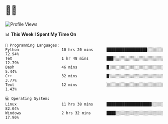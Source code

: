 # 👨‍💻
<!--START_SECTION:waka-->
![Profile Views](http://img.shields.io/badge/Profile%20Views-0-blue)

📊 **This Week I Spent My Time On** 

```text
💬 Programming Languages: 
Python                   10 hrs 20 mins      ██████████████████░░░░░░░   72.94% 
TeX                      1 hr 48 mins        ███░░░░░░░░░░░░░░░░░░░░░░   12.79% 
Bash                     46 mins             █░░░░░░░░░░░░░░░░░░░░░░░░   5.44% 
C++                      32 mins             █░░░░░░░░░░░░░░░░░░░░░░░░   3.77% 
Text                     12 mins             ░░░░░░░░░░░░░░░░░░░░░░░░░   1.43%

💻 Operating System: 
Linux                    11 hrs 38 mins      ████████████████████░░░░░   82.04% 
Windows                  2 hrs 32 mins       ████░░░░░░░░░░░░░░░░░░░░░   17.96%

```


<!--END_SECTION:waka-->
